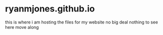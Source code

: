 # ryanmjones.github.io
this is where i am hosting the files for my website
no big deal
nothing to see here
move along

